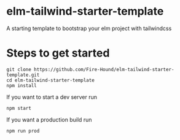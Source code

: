# elm-tailwind-starter-template
A starting template to bootstrap your elm project with tailwindcss

# **Steps to get started**

```shell
git clone https://github.com/Fire-Hound/elm-tailwind-starter-template.git
cd elm-tailwind-starter-template
npm install
```

If you want to start a dev server run

`npm start`

If you want a production build run

`npm run prod`
